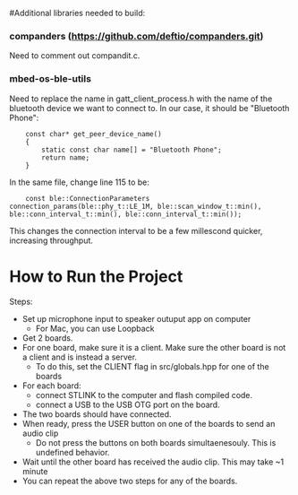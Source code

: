 #Additional libraries needed to build:

### companders (https://github.com/deftio/companders.git)
Need to comment out compandit.c.

### mbed-os-ble-utils

Need to replace the name in gatt_client_process.h with the name of the bluetooth device
we want to connect to. In our case, it should be "Bluetooth Phone":
```
    const char* get_peer_device_name()
    {
        static const char name[] = "Bluetooth Phone";
        return name;
    }
```

In the same file, change line 115 to be:
```
    const ble::ConnectionParameters connection_params(ble::phy_t::LE_1M, ble::scan_window_t::min(), ble::conn_interval_t::min(), ble::conn_interval_t::min());
```
This changes the connection interval to be a few millescond quicker, increasing throughput.


# How to Run the Project

Steps:
- Set up microphone input to speaker outuput app on computer
    - For Mac, you can use Loopback
- Get 2 boards. 
- For one board, make sure it is a client. Make sure the other board is not a client and is instead a server.
    - To do this, set the CLIENT flag in src/globals.hpp for one of the boards
- For each board:
    - connect STLINK to the computer and flash compiled code. 
    - connect a USB to the USB OTG port on the board.
- The two boards should have connected. 
- When ready, press the USER button on one of the boards to send an audio clip
    - Do not press the buttons on both boards simultaenesouly. This is undefined behavior.
- Wait until the other board has received the audio clip. This may take ~1 minute
- You can repeat the above two steps for any of the boards.
